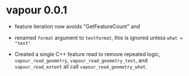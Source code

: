 # vapour 0.0.1

* feature iteration now avoids "GetFeatureCount" and 
* renamed `format` argument to `textformat`, this is ignored unless `what = "text"`

* Created a single C++ feature read to remove repeated logic, `vapour_read_geometry`, `vapour_read_geometry_text`, 
 and `vapour_read_extent` all call `vapour_read_geometry_what`. 
